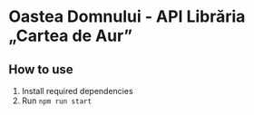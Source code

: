 # Oastea Domnului - API Librăria „Cartea de Aur”

## How to use

1.  Install required dependencies
2.  Run `npm run start`
